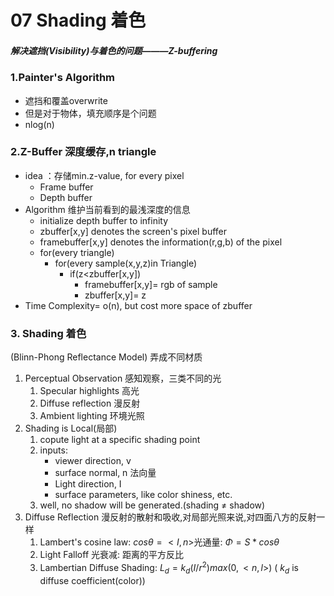 # 07 Shading 着色
##### 解决遮挡(Visibility)与着色的问题———Z-buffering
### 1.Painter's Algorithm
- 遮挡和覆盖overwrite
- 但是对于物体，填充顺序是个问题
- nlog(n)
### 2.Z-Buffer 深度缓存,n triangle
- idea ：存储min.z-value, for every pixel
    - Frame buffer
    - Depth buffer
- Algorithm 维护当前看到的最浅深度的信息
    - initialize depth buffer to infinity
    - zbuffer[x,y] denotes the screen's pixel buffer
    - framebuffer[x,y] denotes the information(r,g,b) of the pixel
    - for(every triangle)
        - for(every sample(x,y,z)in Triangle)
            - if(z&lt;zbuffer[x,y])
                 - framebuffer[x,y]= rgb of sample
                 - zbuffer[x,y]= z
- Time Complexity= o(n), but cost more space of zbuffer
### 3. Shading 着色 
(Blinn-Phong Reflectance Model) 弄成不同材质
1. Perceptual Observation 感知观察，三类不同的光
    1. Specular highlights 高光
    2. Diffuse reflection 漫反射
    3. Ambient lighting 环境光照
2. Shading is Local(局部)
    1. copute light at a specific shading point
    2. inputs:
        - viewer direction, v
        - surface normal, n 法向量
        - Light direction, I
        - surface parameters, like color shiness, etc.
    3. well, no shadow will be generated.(shading $\neq$ shadow)
3. Diffuse Reflection 漫反射的散射和吸收,对局部光照来说,对四面八方的反射一样
    1. Lambert's cosine law: $cos\theta =<I,n>$光通量: $\Phi =S*cos\theta$
    2. Light Falloff 光衰减: 距离的平方反比
    3. Lambertian Diffuse Shading: $L_d = k_d (I/r^2)max(0,<n,l>)$ ( $k_d$ is diffuse coefficient(color))
    
